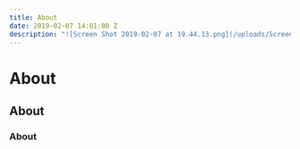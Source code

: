 ```yaml
---
title: About
date: 2019-02-07 14:01:00 Z
description: "![Screen Shot 2019-02-07 at 19.44.13.png](/uploads/Screen%20Shot%202019-02-07%20at%2019.44.13.png)"
---
```


# About

## About

### About
